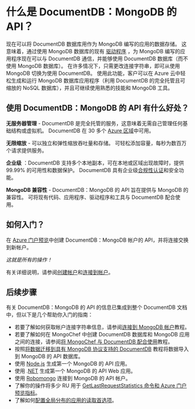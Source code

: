 <properties
    pageTitle="什么是 DocumentDB：MongoDB 的 API？ | Azure"
    description="Learn about DocumentDB: API for MongoDB and how you can easily run existing MongoDB applications in the Azure cloud"
    keywords="什么是 MongoDB"
    services="documentdb"
    author="AndrewHoh"
    manager="jhubbard"
    editor=""
    documentationcenter=""
    translationtype="Human Translation" />
<tags
    ms.assetid="4afaf40d-c560-42e0-83b4-a64d94671f0a"
    ms.service="documentdb"
    ms.workload="data-services"
    ms.tgt_pltfrm="na"
    ms.devlang="na"
    ms.topic="article"
    ms.date="03/14/2017"
    wacn.date="05/02/2017"
    ms.author="anhoh"
    ms.sourcegitcommit="75890c3ffb1d1757de64a8b8344e9f2569f26273"
    ms.openlocfilehash="ed854d2b3b01a88e429dc297bbfa2220d9b40d75"
    ms.lasthandoff="04/25/2017" />

# <a name="what-is-documentdb-api-for-mongodb"></a>什么是 DocumentDB：MongoDB 的 API？

现在可以将 DocumentDB 数据库用作为 MongoDB 编写的应用的数据存储。 这意味着，通过使用 MongoDB 数据库的现有 [驱动程序](https://docs.mongodb.org/ecosystem/drivers/) ，为 MongoDB 编写的应用程序现在可以与 DocumentDB 通信，并能够使用 DocumentDB 数据库（而不使用 MongoDB 数据库）。 在许多情况下，只需更改连接字符串，即可从使用 MongoDB 切换为使用 DocumentDB。 使用此功能，客户可以在 Azure 云中轻松生成和运行 MongoDB 数据库应用程序（利用 DocumentDB 的完全托管且可缩放的 NoSQL 数据库），并且可继续使用熟悉的技能和 MongoDB 工具。

## <a name="what-is-the-benefit-of-using-documentdb-api-for-mongodb"></a>使用 DocumentDB：MongoDB 的 API 有什么好处？
**无服务器管理** - DocumentDB 是完全托管的服务，这意味着无需自己管理任何基础结构或虚拟机。 DocumentDB 在 30 多个 [Azure 区域](https://azure.microsoft.com/regions/services/)中可用。

**无限缩放** - 可以独立和弹性缩放吞吐量和存储。 可轻松添加容量，每秒为数百万个请求提供服务。

**企业级** ：DocumentDB 支持多个本地副本，可在本地或区域出现故障时，提供 99.99% 的可用性和数据保护。 DocumentDB 具有企业级[合规性认证](https://www.microsoft.com/trustcenter)和安全功能。 

**MongoDB 兼容性** - DocumentDB：MongoDB 的 API 旨在提供与 MongoDB 的兼容性。 可将现有代码、应用程序、驱动程序和工具与 DocumentDB 配合使用。 

## <a name="how-to-get-started"></a>如何入门？
在 [Azure 门户预览](https://portal.azure.cn)中创建 DocumentDB：MongoDB 帐户的 API，并将连接交换到新帐户。 

*这就是所有的操作！*

有关详细说明，请参阅[创建帐户](/documentation/articles/documentdb-create-mongodb-account/)和[连接到帐户](/documentation/articles/documentdb-connect-mongodb-account/)。

## <a name="next-steps"></a>后续步骤

有关 DocumentDB：MongoDB 的 API 的信息已集成到整个 DocumentDB 文档中，但以下是几个帮助你入门的指南：
- 若要了解如何获取帐户连接字符串信息，请参阅[连接到 MongoDB 帐户](/documentation/articles/documentdb-connect-mongodb-account/)教程。
- 若要了解如何在 MongoChef 中创建 DocumentDB 数据库和 MongoDB 应用之间的连接，请参阅[将 MongoChef 与 DocumentDB 配合使用](/documentation/articles/documentdb-mongodb-mongochef/)教程。
- 按照[将数据迁移到具有 MongoDB 协议支持的 DocumentDB](/documentation/articles/documentdb-mongodb-migrate/) 教程将数据导入到 MongoDB 的 API 数据库。
- 使用 [Node.js](/documentation/articles/documentdb-mongodb-samples/) 生成第一个 MongoDB 的 API 应用。
- 使用 .[NET](/documentation/articles/documentdb-mongodb-application/) 生成第一个 MongoDB 的 API Web 应用。
- 使用 [Robomongo](/documentation/articles/documentdb-mongodb-robomongo/) 连接到 MongoDB 的 API 帐户。
- 了解你的操作将多少 RU 用于 [GetLastRequestStatistics 命令和 Azure 门户预览指标](/documentation/articles/documentdb-request-units/#GetLastRequestStatistics/)。
- 了解如何[配置全局分布的应用的读取首选项](/documentation/articles/documentdb-distribute-data-globally/#ReadPreferencesAPIforMongoDB/)。

<!---Update_Description: wording update -->